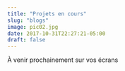 ```yaml
---
title: "Projets en cours"
slug: "blogs"
image: pic02.jpg
date: 2017-10-31T22:27:21-05:00
draft: false
---
```


À venir prochainement sur vos écrans
